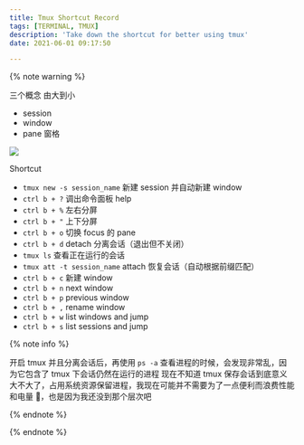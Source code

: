 ```yaml
---
title: Tmux Shortcut Record
tags: [TERMINAL, TMUX]
description: 'Take down the shortcut for better using tmux'
date: 2021-06-01 09:17:50

---
```


{% note warning %}

三个概念 由大到小
* session
* window
* pane 窗格

![](;https://i.loli.net/2021/06/01/1vlPqRhLKN3Siob.png)

Shortcut
* `tmux new -s session_name` 新建 session 并自动新建 window
* `ctrl b + ?` 调出命令面板 help
* `ctrl b + %` 左右分屏
* `ctrl b + "` 上下分屏
* `ctrl b + o` 切换 focus 的 pane
* `ctrl b + d` detach 分离会话（退出但不关闭）
* `tmux ls` 查看正在运行的会话
* `tmux att -t session_name` attach 恢复会话（自动根据前缀匹配）
* `ctrl b + c` 新建 window
* `ctrl b + n` next window
* `ctrl b + p` previous window
* `ctrl b + ,` rename window
* `ctrl b + w` list windows and jump
* `ctrl b + s` list sessions and jump

{% note info %}

开启 tmux 并且分离会话后，再使用 `ps -a` 查看进程的时候，会发现非常乱，因为它包含了 tmux 下会话仍然在运行的进程
现在不知道 tmux 保存会话到底意义大不大了，占用系统资源保留进程，我现在可能并不需要为了一点便利而浪费性能和电量 🔋，也是因为我还没到那个层次吧

{% endnote %}

{% endnote %}
